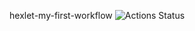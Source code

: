 hexlet-my-first-workflow
![Actions Status](https://github.com/ReYaNOW/python-project-49/workflows/hexlet-check/badge.svg)
